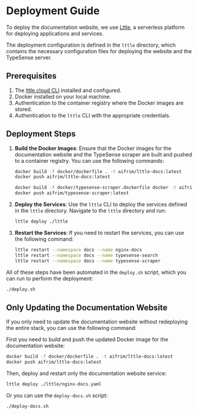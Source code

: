 # Deployment Guide

To deploy the documentation website, we use [Lttle](https://lttle.cloud/), a serverless platform for deploying applications and services.

The deployment configuration is defined in the `lttle` directory, which contains the necessary configuration files for deploying the website and the TypeSense server.

## Prerequisites

1. The [lttle.cloud CLI](https://lttle.cloud/docs/cli/installation) installed and configured.
2. Docker installed on your local machine.
3. Authentication to the container registry where the Docker images are stored.
4. Authentication to the `lttle` CLI with the appropriate credentials.

## Deployment Steps

1. **Build the Docker Images**: Ensure that the Docker images for the documentation website and the TypeSense scraper are built and pushed to a container registry. You can use the following commands:

   ```bash
   docker build -f docker/dockerfile . -t aifrim/lttle-docs:latest
   docker push aifrim/lttle-docs:latest

   docker build -f docker/typesense-scraper.dockerfile docker -t aifrim/typesense-scraper:latest
   docker push aifrim/typesense-scraper:latest
   ```

2. **Deploy the Services**: Use the `lttle` CLI to deploy the services defined in the `lttle` directory. Navigate to the `lttle` directory and run:

   ```bash
   lttle deploy ./lttle
   ```

3. **Restart the Services**: If you need to restart the services, you can use the following command:

   ```bash
   lttle restart --namespace docs --name nginx-docs
   lttle restart --namespace docs --name typesense-search
   lttle restart --namespace docs --name typesense-scraper
   ```

All of these steps have been automated in the `deploy.sh` script, which you can run to perform the deployment:

```bash
./deploy.sh
```

## Only Updating the Documentation Website

If you only need to update the documentation website without redeploying the entire stack, you can use the following command:

First you need to build and push the updated Docker image for the documentation website:

```bash
docker build -f docker/dockerfile . -t aifrim/lttle-docs:latest
docker push aifrim/lttle-docs:latest
```

Then, deploy and restart only the documentation website service:

```bash
lttle deploy ./lttle/nginx-docs.yaml
```

Or you can use the `deploy-docs.sh` script:

```bash
./deploy-docs.sh
```
